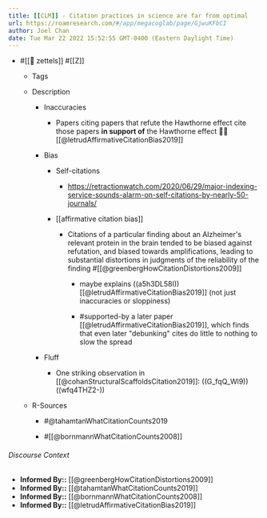 ```yaml
---
title: [[CLM]] - Citation practices in science are far from optimal
url: https://roamresearch.com/#/app/megacoglab/page/GjwuKFbCI
author: Joel Chan
date: Tue Mar 22 2022 15:52:55 GMT-0400 (Eastern Daylight Time)
---
```


- #[[🌲 zettels]] #[[Z]]

    - Tags

    - Description

        - Inaccuracies

            - Papers citing papers that refute the Hawthorne effect cite those papers **in support of** the Hawthorne effect 🤦‍♂️ [[@letrudAffirmativeCitationBias2019]]

        - Bias

            - Self-citations

                - https://retractionwatch.com/2020/06/29/major-indexing-service-sounds-alarm-on-self-citations-by-nearly-50-journals/

            - [[affirmative citation bias]]

                - Citations of a particular finding about an Alzheimer's relevant protein in the brain tended to be biased against refutation, and biased towards amplifications, leading to substantial distortions in judgments of the reliability of the finding #[[@greenbergHowCitationDistortions2009]]

                    - maybe explains ((a5h3DL58I)) [[@letrudAffirmativeCitationBias2019]] (not just inaccuracies or sloppiness)

                    - #supported-by a later paper [[@letrudAffirmativeCitationBias2019]], which finds that even later "debunking" cites do little to nothing to slow the spread

        - Fluff

            - One striking observation in [[@cohanStructuralScaffoldsCitation2019]]: ((G_fqQ_Wl9))((wfq4THZ2-))

    - R-Sources

        - #@tahamtanWhatCitationCounts2019

        - #[[@bornmannWhatCitationCounts2008]]

###### Discourse Context

- **Informed By::** [[@greenbergHowCitationDistortions2009]]
- **Informed By::** [[@tahamtanWhatCitationCounts2019]]
- **Informed By::** [[@bornmannWhatCitationCounts2008]]
- **Informed By::** [[@letrudAffirmativeCitationBias2019]]
